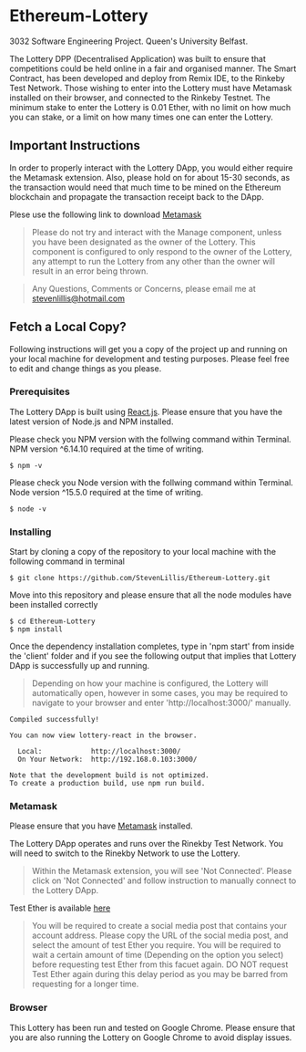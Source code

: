 # Ethereum-Lottery
3032 Software Engineering Project.  Queen's University Belfast.

The Lottery DPP (Decentralised Application) was built to ensure that competitions could be held online in a fair and organised manner.  The Smart Contract, has been developed and deploy from Remix IDE,  to the Rinkeby Test Network.  Those wishing to enter into the Lottery must have Metamask installed on their browser, and connected to the Rinkeby Testnet.  The minimum stake to enter the Lottery is 0.01 Ether, with no limit on how much you can stake, or a limit on how many times one can enter the Lottery.

## Important Instructions

In order to properly interact with the Lottery DApp, you would either require the Metamask extension. Also, please hold on for about 15-30 seconds, as the transaction would need that much time to be mined on the Ethereum blockchain and propagate the transaction receipt back to the DApp.

Plese use the following link to download [Metamask](https://metamask.io/download)


> Please do not try and interact with the Manage component, unless you have been designated as the owner of the Lottery.  This component is configured to only respond to the owner of the Lottery, any attempt to run the Lottery from any other than the owner will result in an error being thrown.

> Any Questions, Comments or Concerns, please email me at stevenlillis@hotmail.com

## Fetch a Local Copy? 

Following instructions will get you a copy of the project up and running on your local machine for development and testing purposes.  Please feel free to edit and change things as you please. 

### Prerequisites

The Lottery DApp is built using [React.js](https://reactjs.org/).  Please ensure that you have the latest version of Node.js and NPM installed.  

Please check you NPM version with the follwing command within Terminal.  NPM version ^6.14.10 required at the time of writing. 

```
$ npm -v
```

Please check you Node version with the follwing command within Terminal.  Node version ^15.5.0 required at the time of writing. 

```
$ node -v
```

### Installing

Start by cloning a copy of the repository to your local machine with the following command in terminal

```
$ git clone https://github.com/StevenLillis/Ethereum-Lottery.git
```

Move into this repository and please ensure that all the node modules have been installed correctly 

```
$ cd Ethereum-Lottery
$ npm install
```

Once the dependency installation completes, type in 'npm start' from inside the 'client' folder and if you see the following output that implies that Lottery DApp is successfully up and running.

> Depending on how your machine is configured, the Lottery will automatically open, however in some cases, you may be required to navigate to your browser and enter 'http://localhost:3000/' manually.

```
Compiled successfully!

You can now view lottery-react in the browser.

  Local:            http://localhost:3000/
  On Your Network:  http://192.168.0.103:3000/

Note that the development build is not optimized.
To create a production build, use npm run build.
```

### Metamask
Please ensure that you have [Metamask](https://metamask.io/download) installed.  

The Lottery DApp operates and runs over the Rinekby Test Network.  You will need to switch to the Rinekby Network to use the Lottery. 

> Within the Metamask extension, you will see 'Not Connected'.  Please click on 'Not Connected' and follow instruction to manually connect to the Lottery DApp.

Test Ether is available [here](https://faucet.rinkeby.io/)

> You will be required to create a social media post that contains your account address.  Please copy the URL of the social media post, and select the amount of test Ether you require.  You will be required to wait a certain amount of time (Depending on the option you select) before requesting test Ether from this facuet again.  DO NOT request Test Ether again during this delay period as you may be barred from requesting for a longer time.

### Browser 

This Lottery has been run and tested on Google Chrome.  Please ensure that you are also running the Lottery on Google Chrome to avoid display issues. 

